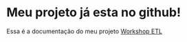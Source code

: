 # Meu projeto já esta no github!

Essa é a documentação do meu projeto [Workshop ETL](https://github.com.io/mmcrispim/workshop_estrut)
